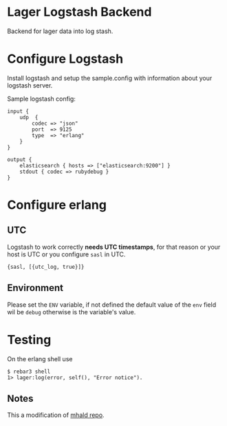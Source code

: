 Lager Logstash Backend
======================

Backend for lager data into log stash.

# Configure Logstash

Install logstash and setup the sample.config with information about your logstash server.

Sample logstash config:

```
input {
    udp  {
        codec => "json"
        port  => 9125
        type  => "erlang"
    }
}

output {
    elasticsearch { hosts => ["elasticsearch:9200"] }
    stdout { codec => rubydebug }
}
```

# Configure erlang
## UTC
Logstash to work correctly **needs UTC timestamps**, for that reason or
your host is UTC or you configure `sasl` in UTC.
~~~
{sasl, [{utc_log, true}]}
~~~

## Environment
Please set the `ENV` variable, if not defined the default value
of the `env` field wil be `debug` otherwise is the variable's value.


# Testing

On the erlang shell use

```
$ rebar3 shell
1> lager:log(error, self(), "Error notice").
```

## Notes
This a modification of [mhald repo](https://github.com/mhald/lager_logstash_backend).
